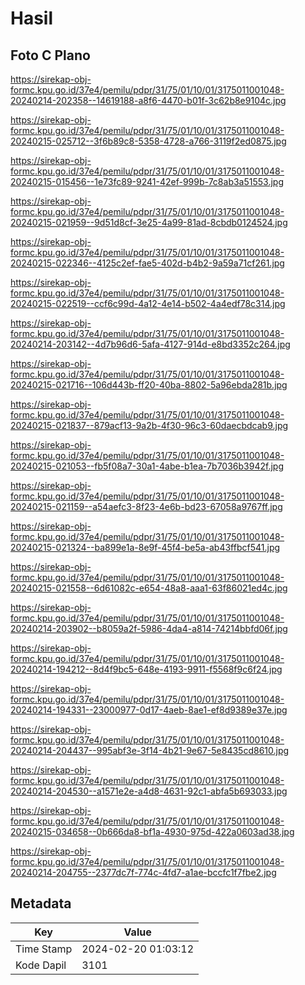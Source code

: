 # Hasil

## Foto C Plano

https://sirekap-obj-formc.kpu.go.id/37e4/pemilu/pdpr/31/75/01/10/01/3175011001048-20240214-202358--14619188-a8f6-4470-b01f-3c62b8e9104c.jpg

https://sirekap-obj-formc.kpu.go.id/37e4/pemilu/pdpr/31/75/01/10/01/3175011001048-20240215-025712--3f6b89c8-5358-4728-a766-3119f2ed0875.jpg

https://sirekap-obj-formc.kpu.go.id/37e4/pemilu/pdpr/31/75/01/10/01/3175011001048-20240215-015456--1e73fc89-9241-42ef-999b-7c8ab3a51553.jpg

https://sirekap-obj-formc.kpu.go.id/37e4/pemilu/pdpr/31/75/01/10/01/3175011001048-20240215-021959--9d51d8cf-3e25-4a99-81ad-8cbdb0124524.jpg

https://sirekap-obj-formc.kpu.go.id/37e4/pemilu/pdpr/31/75/01/10/01/3175011001048-20240215-022346--4125c2ef-fae5-402d-b4b2-9a59a71cf261.jpg

https://sirekap-obj-formc.kpu.go.id/37e4/pemilu/pdpr/31/75/01/10/01/3175011001048-20240215-022519--ccf6c99d-4a12-4e14-b502-4a4edf78c314.jpg

https://sirekap-obj-formc.kpu.go.id/37e4/pemilu/pdpr/31/75/01/10/01/3175011001048-20240214-203142--4d7b96d6-5afa-4127-914d-e8bd3352c264.jpg

https://sirekap-obj-formc.kpu.go.id/37e4/pemilu/pdpr/31/75/01/10/01/3175011001048-20240215-021716--106d443b-ff20-40ba-8802-5a96ebda281b.jpg

https://sirekap-obj-formc.kpu.go.id/37e4/pemilu/pdpr/31/75/01/10/01/3175011001048-20240215-021837--879acf13-9a2b-4f30-96c3-60daecbdcab9.jpg

https://sirekap-obj-formc.kpu.go.id/37e4/pemilu/pdpr/31/75/01/10/01/3175011001048-20240215-021053--fb5f08a7-30a1-4abe-b1ea-7b7036b3942f.jpg

https://sirekap-obj-formc.kpu.go.id/37e4/pemilu/pdpr/31/75/01/10/01/3175011001048-20240215-021159--a54aefc3-8f23-4e6b-bd23-67058a9767ff.jpg

https://sirekap-obj-formc.kpu.go.id/37e4/pemilu/pdpr/31/75/01/10/01/3175011001048-20240215-021324--ba899e1a-8e9f-45f4-be5a-ab43ffbcf541.jpg

https://sirekap-obj-formc.kpu.go.id/37e4/pemilu/pdpr/31/75/01/10/01/3175011001048-20240215-021558--6d61082c-e654-48a8-aaa1-63f86021ed4c.jpg

https://sirekap-obj-formc.kpu.go.id/37e4/pemilu/pdpr/31/75/01/10/01/3175011001048-20240214-203902--b8059a2f-5986-4da4-a814-74214bbfd06f.jpg

https://sirekap-obj-formc.kpu.go.id/37e4/pemilu/pdpr/31/75/01/10/01/3175011001048-20240214-194212--8d4f9bc5-648e-4193-9911-f5568f9c6f24.jpg

https://sirekap-obj-formc.kpu.go.id/37e4/pemilu/pdpr/31/75/01/10/01/3175011001048-20240214-194331--23000977-0d17-4aeb-8ae1-ef8d9389e37e.jpg

https://sirekap-obj-formc.kpu.go.id/37e4/pemilu/pdpr/31/75/01/10/01/3175011001048-20240214-204437--995abf3e-3f14-4b21-9e67-5e8435cd8610.jpg

https://sirekap-obj-formc.kpu.go.id/37e4/pemilu/pdpr/31/75/01/10/01/3175011001048-20240214-204530--a1571e2e-a4d8-4631-92c1-abfa5b693033.jpg

https://sirekap-obj-formc.kpu.go.id/37e4/pemilu/pdpr/31/75/01/10/01/3175011001048-20240215-034658--0b666da8-bf1a-4930-975d-422a0603ad38.jpg

https://sirekap-obj-formc.kpu.go.id/37e4/pemilu/pdpr/31/75/01/10/01/3175011001048-20240214-204755--2377dc7f-774c-4fd7-a1ae-bccfc1f7fbe2.jpg


## Metadata

| Key        | Value               |
| ---------- | ------------------- |
| Time Stamp | 2024-02-20 01:03:12 |
| Kode Dapil | 3101                |



